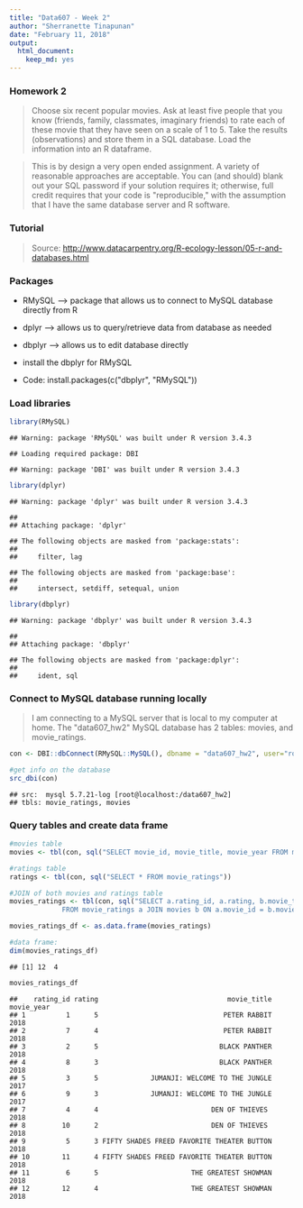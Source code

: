 ```yaml
---
title: "Data607 - Week 2"
author: "Sherranette Tinapunan"
date: "February 11, 2018"
output: 
  html_document: 
    keep_md: yes
---
```




### Homework 2

>Choose six recent popular movies.  Ask at least five people that you know (friends, family, classmates, imaginary friends) to rate each of these movie that they have seen on a scale of 1 to 5.  Take the results (observations) and store them in a SQL database.  Load the information into an R dataframe.

> This is by design a very open ended assignment.  A variety of reasonable approaches are acceptable.  You can (and should) blank out your SQL password if your solution requires it; otherwise, full credit requires that your code is "reproducible," with the assumption that I have the same database server and R software.


### Tutorial 

> Source: http://www.datacarpentry.org/R-ecology-lesson/05-r-and-databases.html

### Packages

* RMySQL --> package that allows us to connect to MySQL database directly from R
* dplyr --> allows us to query/retrieve data from database as needed
* dbplyr --> allows us to edit database directly

* install the dbplyr for RMySQL 
* Code: install.packages(c("dbplyr", "RMySQL"))


### Load libraries

```r
library(RMySQL)
```

```
## Warning: package 'RMySQL' was built under R version 3.4.3
```

```
## Loading required package: DBI
```

```
## Warning: package 'DBI' was built under R version 3.4.3
```

```r
library(dplyr)
```

```
## Warning: package 'dplyr' was built under R version 3.4.3
```

```
## 
## Attaching package: 'dplyr'
```

```
## The following objects are masked from 'package:stats':
## 
##     filter, lag
```

```
## The following objects are masked from 'package:base':
## 
##     intersect, setdiff, setequal, union
```

```r
library(dbplyr)
```

```
## Warning: package 'dbplyr' was built under R version 3.4.3
```

```
## 
## Attaching package: 'dbplyr'
```

```
## The following objects are masked from 'package:dplyr':
## 
##     ident, sql
```

### Connect to MySQL database running locally

> I am connecting to a MySQL server that is local to my computer at home. 
The "data607_hw2" MySQL database has 2 tables: movies, and movie_ratings. 


```r
con <- DBI::dbConnect(RMySQL::MySQL(), dbname = "data607_hw2", user="root", password="P@55w0rd123!")

#get info on the database
src_dbi(con)
```

```
## src:  mysql 5.7.21-log [root@localhost:/data607_hw2]
## tbls: movie_ratings, movies
```


### Query tables and create data frame


```r
#movies table
movies <- tbl(con, sql("SELECT movie_id, movie_title, movie_year FROM movies"))

#ratings table
ratings <- tbl(con, sql("SELECT * FROM movie_ratings"))

#JOIN of both movies and ratings table
movies_ratings <- tbl(con, sql("SELECT a.rating_id, a.rating, b.movie_title, b.movie_year
             FROM movie_ratings a JOIN movies b ON a.movie_id = b.movie_id"))

movies_ratings_df <- as.data.frame(movies_ratings)

#data frame: 
dim(movies_ratings_df)
```

```
## [1] 12  4
```

```r
movies_ratings_df
```

```
##    rating_id rating                                movie_title movie_year
## 1          1      5                               PETER RABBIT       2018
## 2          7      4                               PETER RABBIT       2018
## 3          2      5                              BLACK PANTHER       2018
## 4          8      3                              BLACK PANTHER       2018
## 5          3      5             JUMANJI: WELCOME TO THE JUNGLE       2017
## 6          9      3             JUMANJI: WELCOME TO THE JUNGLE       2017
## 7          4      4                            DEN OF THIEVES        2018
## 8         10      2                            DEN OF THIEVES        2018
## 9          5      3 FIFTY SHADES FREED FAVORITE THEATER BUTTON       2018
## 10        11      4 FIFTY SHADES FREED FAVORITE THEATER BUTTON       2018
## 11         6      5                       THE GREATEST SHOWMAN       2018
## 12        12      4                       THE GREATEST SHOWMAN       2018
```
